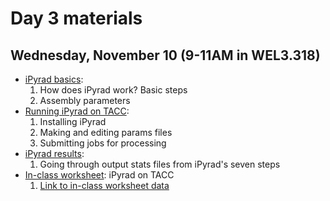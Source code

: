 # Day 3 materials

## Wednesday, November 10 (9-11AM in WEL3.318)

* [iPyrad basics](https://github.com/eachambers/UNAMtraining/blob/main/Day3/3.1_iPyrad_tutorial.pdf):
  1. How does iPyrad work? Basic steps
  2. Assembly parameters
* [Running iPyrad on TACC](https://github.com/eachambers/UNAMtraining/blob/main/Day3/3.2_iPyrad_howto.pdf):
  1. Installing iPyrad
  2. Making and editing params files
  3. Submitting jobs for processing
* [iPyrad results](https://github.com/eachambers/UNAMtraining/blob/main/Day3/3.3_iPyrad_results.pdf):
  1. Going through output stats files from iPyrad's seven steps
* [In-class worksheet](): iPyrad on TACC
  1. [Link to in-class worksheet data]()
